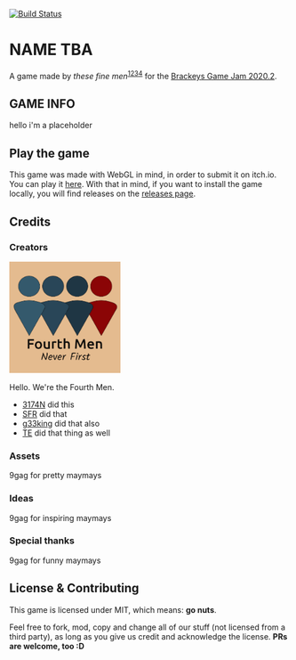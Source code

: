 [![Build Status](https://travis-ci.com/SFR-git/4thmen-bj4.svg?branch=master)](https://travis-ci.com/SFR-git/4thmen-bj4)
# NAME TBA
A game made by *these fine men*<sup>[1](https://github.com/SFR-git)[2](https://github.com/3174N)[3](https://github.com/g33king)[4](https://github.com/TEmadethemistakeofbeingongithub)</sup> for the [Brackeys Game Jam 2020.2](https://itch.io/jam/brackeys-4).

## GAME INFO
hello i'm a placeholder

## Play the game
This game was made with WebGL in mind, in order to submit it on itch.io. You can play it [here](https://sfr.moe/play).
With that in mind, if you want to install the game locally, you will find releases on the [releases page](https://github.com/SFR-git/4thmen-bj4/releases).

## Credits
### Creators
<img src="Logos/fourthmen-logo.jpeg" height="200" width="200"/>

Hello. We're the Fourth Men. 
* [3174N](https://github.com/3174N) did this
* [SFR](https://github.com/SFR-git) did that
* [g33king](https://github.com/g33king) did that also
* [TE](https://github.com/TEmadethemistakeofbeingongithub) did that thing as well

### Assets
9gag for pretty maymays

### Ideas
9gag for inspiring maymays

### Special thanks
9gag for funny maymays

## License & Contributing
This game is licensed under MIT, which means: **go nuts**.

Feel free to fork, mod, copy and change all of our stuff (not licensed from a third party), as long as you give us credit and acknowledge the license.
**PRs are welcome, too :D**
